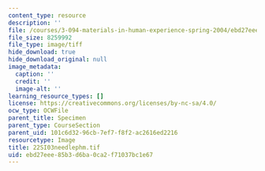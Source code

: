 ```yaml
---
content_type: resource
description: ''
file: /courses/3-094-materials-in-human-experience-spring-2004/ebd27eee85b3d6ba0ca2f71037bc1e67_22SI03needlephm.tif
file_size: 8259992
file_type: image/tiff
hide_download: true
hide_download_original: null
image_metadata:
  caption: ''
  credit: ''
  image-alt: ''
learning_resource_types: []
license: https://creativecommons.org/licenses/by-nc-sa/4.0/
ocw_type: OCWFile
parent_title: Specimen
parent_type: CourseSection
parent_uid: 101c6d32-96cb-7ef7-f8f2-ac2616ed2216
resourcetype: Image
title: 22SI03needlephm.tif
uid: ebd27eee-85b3-d6ba-0ca2-f71037bc1e67
---
```

